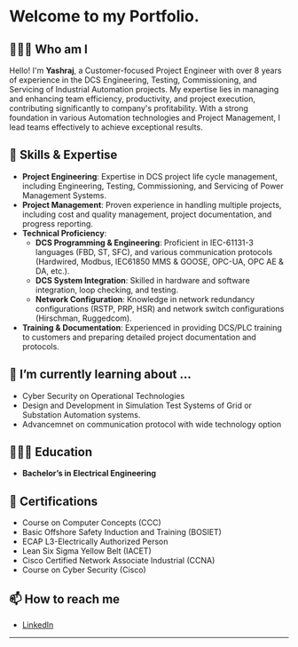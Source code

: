 # Welcome to my Portfolio.

## 👨🏻‍💻 Who am I 

Hello! I'm **Yashraj**, a Customer-focused Project Engineer with over 8 years of experience in the DCS Engineering, Testing, Commissioning, and Servicing of Industrial Automation projects. 
My expertise lies in managing and enhancing team efficiency, productivity, and project execution, contributing significantly to company's profitability. 
With a strong foundation in various Automation technologies and Project Management, I lead teams effectively to achieve exceptional results.

## 📝 Skills & Expertise

- **Project Engineering**: Expertise in DCS project life cycle management, including Engineering, Testing, Commissioning, and Servicing of Power Management Systems.
- **Project Management**: Proven experience in handling multiple projects, including cost and quality management, project documentation, and progress reporting.
- **Technical Proficiency**:
  - **DCS Programming & Engineering**: Proficient in IEC-61131-3 languages (FBD, ST, SFC), and various communication protocols (Hardwired, Modbus, IEC61850 MMS & GOOSE, OPC-UA, OPC AE & DA, etc.).
  - **DCS System Integration**: Skilled in hardware and software integration, loop checking, and testing.
  - **Network Configuration**: Knowledge in network redundancy configurations (RSTP, PRP, HSR) and network switch configurations (Hirschman, Ruggedcom).
- **Training & Documentation**: Experienced in providing DCS/PLC training to customers and preparing detailed project documentation and protocols.

## 🌱 I’m currently learning about ...

- Cyber Security on Operational Technologies
- Design and Development in Simulation Test Systems of Grid or Substation Automation systems.
- Advancemnet on communication protocol with wide technology option
  
## 👨🏻‍🏫 Education

- **Bachelor’s in Electrical Engineering**  

## 📇 Certifications

- Course on Computer Concepts (CCC)
- Basic Offshore Safety Induction and Training (BOSIET)
- ECAP L3-Electrically Authorized Person
- Lean Six Sigma Yellow Belt (IACET)
- Cisco Certified Network Associate Industrial (CCNA)
- Course on Cyber Security (Cisco)


## 📫 How to reach me 

- [LinkedIn](https://www.linkedin.com/in/theyashrajsinj/)




---
